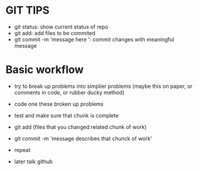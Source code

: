 # GIT TIPS

- git status: show current status of repo
- git add: add files to be commited
- git commit -m 'message here ': commit changes with meaningful message

# Basic workflow

- try to break up problems into simplier problems (maybe this on paper, or comments in code, or rubber ducky method)
- code one these broken up problems
- test and make sure that chunk is complete
- git add (files that you changed related chunk of work)
- git commit -m 'message describes that chunck of work'
- repeat

- later talk github
